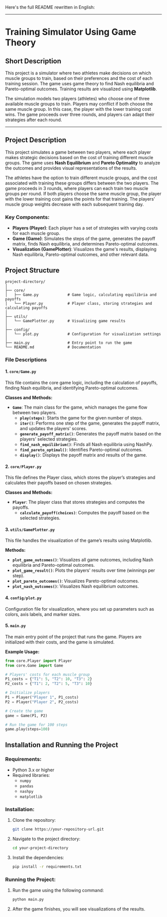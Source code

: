 Here's the full README rewritten in English:

---

# Training Simulator Using Game Theory

## Short Description

This project is a simulator where two athletes make decisions on which muscle groups to train, based on their preferences and the cost of each training session. The game uses game theory to find Nash equilibria and Pareto-optimal outcomes. Training results are visualized using **Matplotlib**.

The simulation models two players (athletes) who choose one of three available muscle groups to train. Players may conflict if both choose the same muscle group. In this case, the player with the lower training cost wins. The game proceeds over three rounds, and players can adapt their strategies after each round.

---

## Project Description

This project simulates a game between two players, where each player makes strategic decisions based on the cost of training different muscle groups. The game uses **Nash Equilibrium** and **Pareto Optimality** to analyze the outcomes and provides visual representations of the results.

The athletes have the option to train different muscle groups, and the cost associated with training these groups differs between the two players. The game proceeds in 3 rounds, where players can each train two muscle groups per round. If both players choose the same muscle group, the player with the lower training cost gains the points for that training. The players' muscle group weights decrease with each subsequent training day.

### Key Components:
- **Players (Player)**: Each player has a set of strategies with varying costs for each muscle group.
- **Game (Game)**: Simulates the steps of the game, generates the payoff matrix, finds Nash equilibria, and determines Pareto-optimal outcomes.
- **Visualization (GamePlotter)**: Visualizes the game's results, displaying Nash equilibria, Pareto-optimal outcomes, and other relevant data.

## Project Structure

```text
project-directory/
│
├── core/
│   ├── Game.py             # Game logic, calculating equilibria and payoffs
│   └── Player.py           # Player class, storing strategies and calculating payoffs
│
├── utils/
│   └── GamePlotter.py      # Visualizing game results
│
├── config/
│   └── plot.py             # Configuration for visualization settings
│
├── main.py                 # Entry point to run the game
└── README.md               # Documentation
```

### File Descriptions

#### 1. **`core/Game.py`**

This file contains the core game logic, including the calculation of payoffs, finding Nash equilibria, and identifying Pareto-optimal outcomes.

**Classes and Methods:**
- **`Game`**: The main class for the game, which manages the game flow between two players.
  - **`play(steps)`**: Starts the game for the given number of steps.
  - **`iter()`**: Performs one step of the game, generates the payoff matrix, and updates the players' scores.
  - **`generate_payoff_matrix()`**: Generates the payoff matrix based on the players' selected strategies.
  - **`find_nash_equilibrium()`**: Finds all Nash equilibria using NashPy.
  - **`find_pareto_optimal()`**: Identifies Pareto-optimal outcomes.
  - **`display()`**: Displays the payoff matrix and results of the game.

#### 2. **`core/Player.py`**

This file defines the Player class, which stores the player’s strategies and calculates their payoffs based on chosen strategies.

**Classes and Methods:**
- **`Player`**: The player class that stores strategies and computes the payoffs.
  - **`calculate_payoff(choices)`**: Computes the payoff based on the selected strategies.

#### 3. **`utils/GamePlotter.py`**

This file handles the visualization of the game’s results using Matplotlib.

**Methods:**
- **`plot_game_outcomes()`**: Visualizes all game outcomes, including Nash equilibria and Pareto-optimal outcomes.
- **`plot_game_result()`**: Plots the players' results over time (winnings per step).
- **`plot_pareto_outcomes()`**: Visualizes Pareto-optimal outcomes.
- **`plot_nash_outcomes()`**: Visualizes Nash equilibrium outcomes.

#### 4. **`config/plot.py`**

Configuration file for visualization, where you set up parameters such as colors, axis labels, and marker sizes.

#### 5. **`main.py`**

The main entry point of the project that runs the game. Players are initialized with their costs, and the game is simulated.

**Example Usage:**
```python
from core.Player import Player
from core.Game import Game

# Players' costs for each muscle group
P1_costs = {"T1": 5, "T2": 10, "T3": 2}
P2_costs = {"T1": 2, "T2": 5, "T3": 10}

# Initialize players
P1 = Player("Player 1", P1_costs)
P2 = Player("Player 2", P2_costs)

# Create the game
game = Game(P1, P2)

# Run the game for 100 steps
game.play(steps=100)
```

## Installation and Running the Project

### Requirements:
- Python 3.x or higher
- Required libraries:
  - `numpy`
  - `pandas`
  - `nashpy`
  - `matplotlib`

### Installation:

1. Clone the repository:
   ```bash
   git clone https://your-repository-url.git
   ```

2. Navigate to the project directory:
   ```bash
   cd your-project-directory
   ```

3. Install the dependencies:
   ```bash
   pip install -r requirements.txt
   ```

### Running the Project:

1. Run the game using the following command:
   ```bash
   python main.py
   ```

2. After the game finishes, you will see visualizations of the results.
